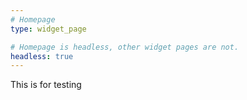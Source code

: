 ```yaml
---
# Homepage
type: widget_page

# Homepage is headless, other widget pages are not.
headless: true
---
```


This is for testing
